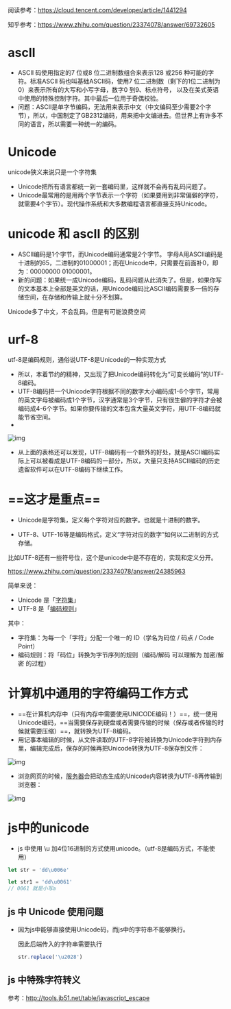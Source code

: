 阅读参考：https://cloud.tencent.com/developer/article/1441294

知乎参考：https://www.zhihu.com/question/23374078/answer/69732605

# ascII

- ASCII 码使用指定的7 位或8 位二进制数组合来表示128 或256 种可能的字符。标准ASCII 码也叫基础ASCII码，使用7 位二进制数（剩下的1位二进制为0）来表示所有的大写和小写字母，数字0 到9、标点符号， 以及在美式英语中使用的特殊控制字符。其中最后一位用于奇偶校验。
- 问题：ASCII是单字节编码，无法用来表示中文（中文编码至少需要2个字节），所以，中国制定了GB2312编码，用来把中文编进去。但世界上有许多不同的语言，所以需要一种统一的编码。



# Unicode

unicode狭义来说只是一个字符集

- Unicode把所有语言都统一到一套编码里，这样就不会再有乱码问题了。
- Unicode最常用的是用两个字节表示一个字符（如果要用到非常偏僻的字符，就需要4个字节）。现代操作系统和大多数编程语言都直接支持Unicode。



# unicode 和 ascII 的区别

- ASCII编码是1个字节，而Unicode编码通常是2个字节。 字母A用ASCII编码是十进制的65，二进制的01000001；而在Unicode中，只需要在前面补0，即为：00000000 01000001。
- 新的问题：如果统一成Unicode编码，乱码问题从此消失了。但是，如果你写的文本基本上全部是英文的话，用Unicode编码比ASCII编码需要多一倍的存储空间，在存储和传输上就十分不划算。

Unicode多了中文，不会乱码。但是有可能浪费空间



# urf-8

utf-8是编码规则，通俗说UTF-8是Unicode的一种实现方式

- 所以，本着节约的精神，又出现了把Unicode编码转化为“可变长编码”的UTF-8编码。
- UTF-8编码把一个Unicode字符根据不同的数字大小编码成1-6个字节，常用的英文字母被编码成1个字节，汉字通常是3个字节，只有很生僻的字符才会被编码成4-6个字节。如果你要传输的文本包含大量英文字符，用UTF-8编码就能节省空间。
- 

![img](https://ask.qcloudimg.com/http-save/1692602/377ilfsviw.png?imageView2/2/w/1620)

- 从上面的表格还可以发现，UTF-8编码有一个额外的好处，就是ASCII编码实际上可以被看成是UTF-8编码的一部分，所以，大量只支持ASCII编码的历史遗留软件可以在UTF-8编码下继续工作。



# ==这才是重点==

* Unicode是字符集，定义每个字符对应的数字。也就是十进制的数字。

* UTF-8、UTF-16等是编码格式，定义“字符对应的数字”如何以二进制的方式存储。

比如UTF-8还有一些符号位，这个是unicode中是不存在的，实现和定义分开。



https://www.zhihu.com/question/23374078/answer/24385963

简单来说：

- Unicode 是「[字符集](https://www.zhihu.com/search?q=字符集&search_source=Entity&hybrid_search_source=Entity&hybrid_search_extra={"sourceType"%3A"answer"%2C"sourceId"%3A24385963})」
- UTF-8 是「[编码规则](https://www.zhihu.com/search?q=编码规则&search_source=Entity&hybrid_search_source=Entity&hybrid_search_extra={"sourceType"%3A"answer"%2C"sourceId"%3A24385963})」

其中：

- 字符集：为每一个「字符」分配一个唯一的 ID（学名为码位 / 码点 / Code Point）
- 编码规则：将「码位」转换为字节序列的规则（编码/解码 可以理解为 加密/解密 的过程）



# 计算机中通用的字符编码工作方式

- ==在计算机内存中（只有内存中需要使用UNICODE编码！）==，统一使用Unicode编码，==当需要保存到硬盘或者需要传输的时候（保存或者传输的时候就需要压缩）==，就转换为UTF-8编码。
-  用记事本编辑的时候，从文件读取的UTF-8字符被转换为Unicode字符到内存里，编辑完成后，保存的时候再把Unicode转换为UTF-8保存到文件： 

![img](https://ask.qcloudimg.com/http-save/1692602/zs2m48pymr.png?imageView2/2/w/1620)

-  浏览网页的时候，[服务器](https://cloud.tencent.com/product/cvm?from=10680)会把动态生成的Unicode内容转换为UTF-8再传输到浏览器：

  ![img](https://ask.qcloudimg.com/http-save/1692602/zxks1cbo4v.png?imageView2/2/w/1620)

# js中的unicode

* js 中使用 \\u 加4位16进制的方式使用unicode。（utf-8是编码方式，不能使用）

```js
let str = 'dd\u006e'

let str1 = 'dd\u0061'
// 0061 就是小写a
```

## js 中 Unicode 使用问题

* 因为js中能够直接使用Unicode码，而js中的字符串不能够换行。

  因此后端传入的字符串需要执行 

  ```js
  str.replace('\u2028')
  ```

  



## js 中特殊字符转义

参考：http://tools.jb51.net/table/javascript_escape